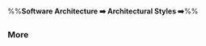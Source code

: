 <link rel="stylesheet" href="{{baseUrl}}/css/textbook.css">

<div class="website-content">

%%**Software Architecture :arrow_right: Architectural Styles :arrow_right:**%%

### More

<div id="main">

<include src="./moreStyles/topicPanel.md" />
<p/>
<include src="./usingStyles/topicPanel.md" />

</div>
</div>
